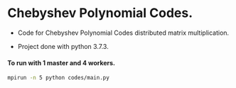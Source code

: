 # Chebyshev Polynomial Codes.

- Code for Chebyshev Polynomial Codes distributed matrix multiplication.

- Project done with python 3.7.3.

#### To run with 1 master and 4 workers.
```bash
mpirun -n 5 python codes/main.py
```
